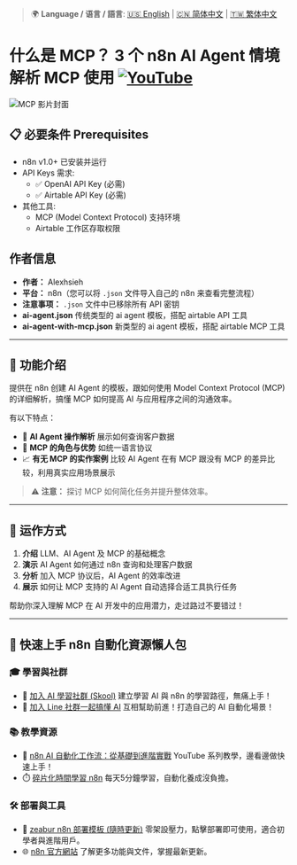 > 🌍 **Language / 语言 / 語言**: [🇺🇸 English](./readme-en.md) | [🇨🇳 简体中文](./readme-cn.md) | [🇹🇼 繁体中文](./readme.md)

# 什么是 MCP？ 3 个 n8n AI Agent 情境解析 MCP 使用 [![YouTube](https://img.shields.io/badge/Watch%20on-YouTube-red?logo=youtube)](https://youtu.be/MwHuCtkzvdo)

![MCP 影片封面](https://github.com/qwedsazxc78/ai-automation-n8n/blob/main/n8n/9-ai-agent-with-mcp/cover.png?raw=true)

## 📋 必要条件 Prerequisites

- n8n v1.0+ 已安装并运行
- API Keys 需求:
  - ✅ OpenAI API Key (必需)
  - ✅ Airtable API Key (必需)
- 其他工具:
  - MCP (Model Context Protocol) 支持环境
  - Airtable 工作区存取权限

## 作者信息

* **作者：** Alexhsieh
* **平台：** n8n（您可以将 `.json` 文件导入自己的 n8n 来查看完整流程）
* **注意事项：** `.json` 文件中已移除所有 API 密钥
* **ai-agent.json** 传统类型的 ai agent 模板，搭配 airtable API 工具
* **ai-agent-with-mcp.json** 新类型的 ai agent 模板，搭配 airtable MCP 工具

---

## 📌 功能介绍

提供在 n8n 创建 AI Agent 的模板，跟如何使用 Model Context Protocol (MCP) 的详细解析，搞懂 MCP 如何提高 AI 与应用程序之间的沟通效率。

有以下特点：

* 🤖 **AI Agent 操作解析** 展示如何查询客户数据
* 🔄 **MCP 的角色与优势** 如统一语言协议
* 📈 **有无 MCP 的实作案例** 比较 AI Agent 在有 MCP 跟没有 MCP 的差异比较，利用真实应用场景展示

> ⚠ **注意：** 探讨 MCP 如何简化任务并提升整体效率。

---

## 🔧 运作方式

1. **介绍** LLM、AI Agent 及 MCP 的基础概念
2. **演示** AI Agent 如何通过 n8n 查询和处理客户数据
3. **分析** 加入 MCP 协议后，AI Agent 的效率改进
4. **展示** 如何让 MCP 支持的 AI Agent 自动选择合适工具执行任务

帮助你深入理解 MCP 在 AI 开发中的应用潜力，走过路过不要错过！

---

## 🚀 快速上手 n8n 自動化資源懶人包

### 🎓 學習與社群

* 🔗 [加入 AI 學習社群 (Skool)](https://www.skool.com/ai-brain-alex/about?ref=5dde9b20e8e7432aa9a01df6e89685f4)
  建立學習 AI 與 n8n 的學習路徑，無痛上手！
* 🔗 [加入 Line 社群一起搞懂 AI](https://line.me/ti/g2/ZypIgLSzVPweRBgBqKvaRU10WEmnotuZOr7Lpg)
  互相幫助前進！打造自己的 AI 自動化場景！

### 📚 教學資源

* 🎥 [n8n AI 自動化工作流：從基礎到進階實戰](https://youtube.com/playlist?list=PLUf88uk7T54I83MBdbuXgUuA8rVklF4FA&si=wHsQw8YJu-erSdLd)
  YouTube 系列教學，邊看邊做快速上手！
* ⏱️ [碎片化時間學習 n8n](https://youtube.com/playlist?list=PLUf88uk7T54Iv6LV2NFgdTghaX2cPhtgH&si=G3gj2qn179ZFUqAZ)
  每天5分鐘學習，自動化養成沒負擔。

### 🛠️ 部署與工具

* 🧩 [zeabur n8n 部署模板 (隨時更新)](https://zeabur.com/zh-TW/templates/0TUVZ7?referralDesktop=qwedsazxc78)
  零架設壓力，點擊部署即可使用，適合初學者與進階用戶。
* 🌐 [n8n 官方網站](https://n8n.io/)
  了解更多功能與文件，掌握最新更新。
